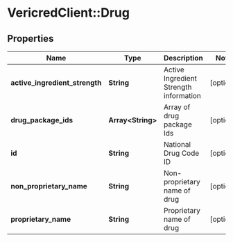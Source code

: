 # VericredClient::Drug

## Properties
Name | Type | Description | Notes
------------ | ------------- | ------------- | -------------
**active_ingredient_strength** | **String** | Active Ingredient Strength information | [optional] 
**drug_package_ids** | **Array&lt;String&gt;** | Array of drug package Ids | [optional] 
**id** | **String** | National Drug Code ID | [optional] 
**non_proprietary_name** | **String** | Non-proprietary name of drug | [optional] 
**proprietary_name** | **String** | Proprietary name of drug | [optional] 


